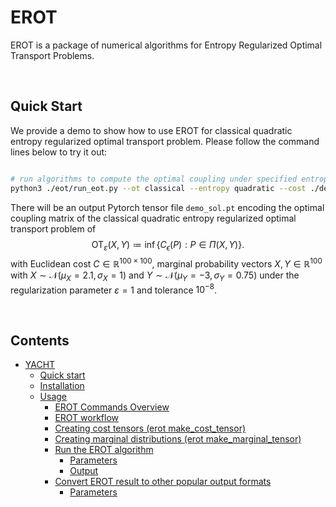 # EROT
EROT is a package of numerical algorithms for Entropy Regularized Optimal Transport Problems.

</br>

## Quick Start
We provide a demo to show how to use EROT for classical quadratic entropy regularized optimal transport problem. Please follow the command lines below to try it out:

```bash

# run algorithms to compute the optimal coupling under specified entropic regularization.
python3 ./eot/run_eot.py --ot classical --entropy quadratic --cost ./demo/C.pt --marginal ./demo/X.pt ./demo/Y.pt --epsilon 1 --num_iter 50000 --error 1e-8 --out demo_sol.pt
```
There will be an output Pytorch tensor file `demo_sol.pt` encoding the optimal coupling matrix of the classical quadratic entropy regularized optimal transport problem of
$$
\mathrm{OT}_{\varepsilon}(X,Y) \coloneqq \inf \{ C_\epsilon(P) : P\in\Pi(X,Y)\}. 
$$
with Euclidean cost $C \in \mathbb{R}^{100\times 100}$, marginal probability vectors $X,Y \in \mathbb{R}^{100}$ with $X \sim \mathcal{N}(\mu_X=2.1,\sigma_X=1)$ and $Y \sim \mathcal{N}(\mu_Y=-3, \sigma_Y=0.75)$ under the regularization parameter $\varepsilon = 1$ and tolerance $10^{-8}$.

</br>

## Contents

- [YACHT](#yacht)
   * [Quick start](#quick-start)
   * [Installation](#installation)
   * [Usage](#usage)
      + [EROT Commands Overview](#yacht-commands-overview)
      + [EROT workflow](#yacht-workflow)
      + [Creating cost tensors (erot make_cost_tensor)](#creating-sketches-of-your-reference-database-genomes-yacht-sketch-ref)
      + [Creating marginal distributions (erot make_marginal_tensor)](#creating-sketches-of-your-sample-yacht-sketch-sample)
      + [Run the EROT algorithm](#run-the-yacht-algorithm-yacht-run)
         - [Parameters](#parameters-1)
         - [Output](#output-1)
      + [Convert EROT result to other popular output formats](#convert-yacht-result-to-other-popular-output-formats-yacht-convert)
         - [Parameters](#parameters-2)